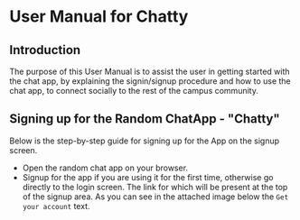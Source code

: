 # User Manual for Chatty

## Introduction 
The purpose of this User Manual is to assist the user in getting started with the chat app, by explaining the signin/signup procedure and how to use the chat app, to connect socially to the rest of the campus community.

## Signing up for the Random ChatApp - "Chatty"
Below is the step-by-step guide for signing up for the App on the signup screen.

- Open the random chat app on your browser.<the app is not yet online>
- Signup for the app if you are using it for the first time, otherwise go directly to the login screen. The link for which will be present at the top of the signup area. As you can see in the attached image below the `Get your account` text.
